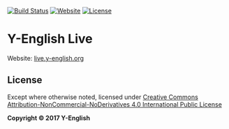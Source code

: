 [![Build Status](https://travis-ci.org/Y-English/Y-English-Live.svg)](https://travis-ci.org/Y-English/Y-English-Live)
[![Website](https://img.shields.io/website-up-down-green-red/http/live.y-english.org.svg)](http://live.y-english.org/)
[![License](https://img.shields.io/badge/license-CC4.0%20BY--NC--ND-orange.svg)](/blob/master/LICENSE.md)

# Y-English Live
Website: [live.y-english.org](http://live.y-english.org)

## License
Except where otherwise noted, licensed under [Creative Commons Attribution-NonCommercial-NoDerivatives 4.0 International Public License](/LICENSE.md)

**Copyright &copy; 2017 Y-English**
